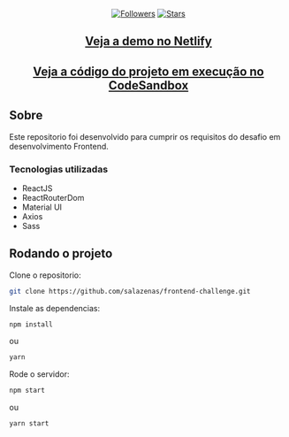 <div align="center">

[![Followers](https://img.shields.io/github/followers/salazenas?style=social)](https://github.com/salazenas)
[![Stars](https://img.shields.io/github/stars/salazenas/frontend-challenge?style=social)](#)

## [Veja a demo no Netlify](https://fabio-frontend-challenge.netlify.app/)
## [Veja a código do projeto em execução no CodeSandbox](https://codesandbox.io/s/fabio-frontend-challenge-wv0wq/)

</div>

## Sobre

Este repositorio foi desenvolvido para cumprir os requisitos do desafio em desenvolvimento Frontend.

### Tecnologias utilizadas

- ReactJS
- ReactRouterDom
- Material UI
- Axios
- Sass

## Rodando o projeto

Clone o repositorio:

```bash
git clone https://github.com/salazenas/frontend-challenge.git
```

Instale as dependencias:

```bash
npm install
```

ou

```bash
yarn
```

Rode o servidor:

```bash
npm start
```

ou

```bash
yarn start
```

